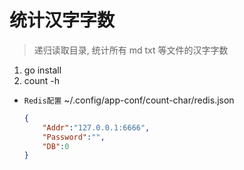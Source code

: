 # 统计汉字字数
> 递归读取目录, 统计所有 md txt 等文件的汉字字数 

1. go install 
1. count -h

- `Redis配置` ~/.config/app-conf/count-char/redis.json
    ```json
    {
        "Addr":"127.0.0.1:6666",
        "Password":"",
        "DB":0
    }
    ```
